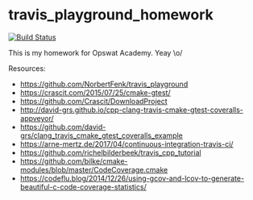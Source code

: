 # travis_playground_homework

[![Build Status](https://travis-ci.com/BartosAniko/travis-playground-by-aniko.svg?branch=master)](https://travis-ci.com/github/BartosAniko/travis-playground-by-aniko)

This is my homework for Opswat Academy.
Yeay \o/

Resources:
* https://github.com/NorbertFenk/travis_playground
* https://crascit.com/2015/07/25/cmake-gtest/
* https://github.com/Crascit/DownloadProject
* http://david-grs.github.io/cpp-clang-travis-cmake-gtest-coveralls-appveyor/
* https://github.com/david-grs/clang_travis_cmake_gtest_coveralls_example
* https://arne-mertz.de/2017/04/continuous-integration-travis-ci/
* https://github.com/richelbilderbeek/travis_cpp_tutorial
* https://github.com/bilke/cmake-modules/blob/master/CodeCoverage.cmake
* https://codeflu.blog/2014/12/26/using-gcov-and-lcov-to-generate-beautiful-c-code-coverage-statistics/
